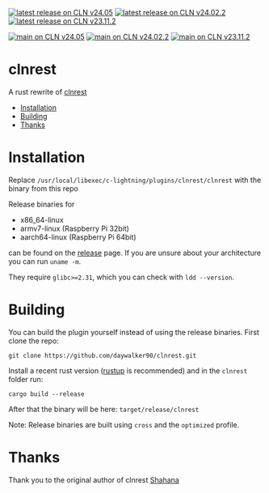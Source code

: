[![latest release on CLN v24.05](https://github.com/daywalker90/clnrest/actions/workflows/latest_v24.05.yml/badge.svg?branch=main)](https://github.com/daywalker90/clnrest/actions/workflows/latest_v24.05.yml) [![latest release on CLN v24.02.2](https://github.com/daywalker90/clnrest/actions/workflows/latest_v24.02.yml/badge.svg?branch=main)](https://github.com/daywalker90/clnrest/actions/workflows/latest_v24.02.yml) [![latest release on CLN v23.11.2](https://github.com/daywalker90/clnrest/actions/workflows/latest_v23.11.yml/badge.svg?branch=main)](https://github.com/daywalker90/clnrest/actions/workflows/latest_v23.11.yml)

[![main on CLN v24.05](https://github.com/daywalker90/clnrest/actions/workflows/main_v24.05.yml/badge.svg?branch=main)](https://github.com/daywalker90/clnrest/actions/workflows/main_v24.05.yml) [![main on CLN v24.02.2](https://github.com/daywalker90/clnrest/actions/workflows/main_v24.02.yml/badge.svg?branch=main)](https://github.com/daywalker90/clnrest/actions/workflows/main_v24.02.yml) [![main on CLN v23.11.2](https://github.com/daywalker90/clnrest/actions/workflows/main_v23.11.yml/badge.svg?branch=main)](https://github.com/daywalker90/clnrest/actions/workflows/main_v23.11.yml)

# clnrest
A rust rewrite of [clnrest](https://github.com/ElementsProject/lightning/tree/master/plugins/clnrest)

* [Installation](#installation)
* [Building](#building)
* [Thanks](#thanks)

# Installation
Replace `/usr/local/libexec/c-lightning/plugins/clnrest/clnrest` with the binary from this repo

Release binaries for
* x86_64-linux
* armv7-linux (Raspberry Pi 32bit)
* aarch64-linux (Raspberry Pi 64bit)

can be found on the [release](https://github.com/daywalker90/clnrest/releases) page. If you are unsure about your architecture you can run ``uname -m``.

They require ``glibc>=2.31``, which you can check with ``ldd --version``.

# Building
You can build the plugin yourself instead of using the release binaries.
First clone the repo:

```
git clone https://github.com/daywalker90/clnrest.git
```

Install a recent rust version ([rustup](https://rustup.rs/) is recommended) and in the ``clnrest`` folder run:

```
cargo build --release
```

After that the binary will be here: ``target/release/clnrest``

Note: Release binaries are built using ``cross`` and the ``optimized`` profile.


# Thanks
Thank you to the original author of clnrest [Shahana](https://github.com/ShahanaFarooqui)
